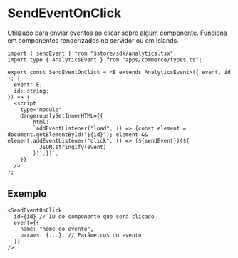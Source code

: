 # SendEventOnClick

Utilizado para enviar eventos ao clicar sobre algum componente. Funciona em componentes renderizados no servidor ou em Islands.

```tsx
import { sendEvent } from "$store/sdk/analytics.tsx";
import type { AnalyticsEvent } from "apps/commerce/types.ts";

export const SendEventOnClick = <E extends AnalyticsEvent>({ event, id }: {
  event: E;
  id: string;
}) => (
  <script
    type="module"
    dangerouslySetInnerHTML={{
      __html:
        `addEventListener("load", () => {const element = document.getElementById("${id}"); element && element.addEventListener("click", () => (${sendEvent})(${
          JSON.stringify(event)
        }));})`,
    }}
  />
);
```

## Exemplo

```tsx
<SendEventOnClick
  id={id} // ID do componente que será clicado
  event={{
    name: "nome_do_evento",
    params: {...}, // Parâmetros do evento
  }}
/>
```
